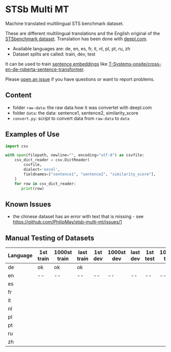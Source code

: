 # STSb Multi MT
Machine translated multilingual STS benchmark dataset.

These are different multilingual translations and the English original of the [STSbenchmark dataset](https://ixa2.si.ehu.es/stswiki/index.php/STSbenchmark). Translation has been done with [deepl.com](https://www.deepl.com/).

- Available languages are: de, en, es, fr, it, nl, pl, pt, ru, zh
- Dataset splits are called: train, dev, test

It can be used to train [sentence embeddings](https://github.com/UKPLab/sentence-transformers) like [T-Systems-onsite/cross-en-de-roberta-sentence-transformer](https://huggingface.co/T-Systems-onsite/cross-en-de-roberta-sentence-transformer).

Please [open an issue](https://github.com/PhilipMay/stsb-multi-mt/issues/new) if you have questions or want to report problems.

## Content
- folder `raw-data`: the raw data how it was convertet with deepl.com
- folder `data`: the data: sentence1, sentence2, similarity_score
- `convert.py`: script to convert data from `raw-data` to `data`

## Examples of Use
```python
import csv

with open(filepath, newline="", encoding="utf-8") as csvfile:
    csv_dict_reader = csv.DictReader(
        csvfile,
        dialect='excel',
        fieldnames=["sentence1", "sentence2", "similarity_score"],
    )
    for row in csv_dict_reader:
       print(row)
```

## Known Issues
- the chinese dataset has an error with text that is missing - see https://github.com/PhilipMay/stsb-multi-mt/issues/1

## Manual Testing of Datasets
Language | 1st train | 1000st train | last train | 1st dev | 1000st dev | last dev | 1st test | 1000st test | last test
---------|-----------|--------------|------------|---------|------------|----------|----------|-------------|----------
de       | ok        | ok           | ok         |       |          |        |        |           |
en       | --        | --           | --         | --      | --         | --       | --       | --          | --
es       |         |            |          |       |          |        |        |           |
fr       |         |            |          |       |          |        |        |           |
it       |         |            |          |       |          |        |        |           |
nl       |         |            |          |       |          |        |        |           |
pl       |         |            |          |       |          |        |        |           |
pt       |         |            |          |       |          |        |        |           |
ru       |         |            |          |       |          |        |        |           |
zh       |         |            |          |       |          |        |        |           |
